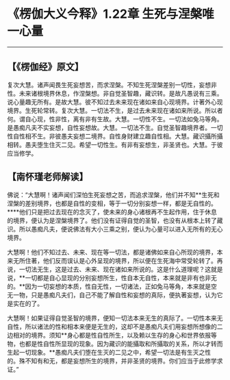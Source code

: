 # 《楞伽大义今释》1.22章 生死与涅槃唯一心量

------

## 【《楞伽经》原文】

复次大慧。诸声闻畏生死妄想苦，而求涅槃。不知生死涅槃差别一切性，妄想非性。未来诸根境界休息，作涅槃想。非自觉圣智趣，藏识转。是故凡愚说有三乘。说心量趣无所有。是故大慧。彼不知过去未来现在诸如来自心现境界。计著外心现境界。生死轮常转。复次大慧。一切法不生，是过去未来现在诸如来所说。所以者何。谓自心现，性非性，离有非有生故。大慧。一切性不生。一切法如兔马等角。是愚痴凡夫不实妄想，自性妄想故。大慧。一切法不生。自觉圣智趣境界者。一切性自性相不生。非彼愚夫妄想二境界。自性身财建立趣自性相。大慧。藏识攝所攝相转。愚夫堕生住灭二见。希望一切性生。有非有妄想生，非圣贤也。大慧。于彼应当修学。

## 【南怀瑾老师解读】

佛说：“大慧啊！诸声闻们深怕生死妄想之苦，而追求涅槃，他们并不知**生死和涅槃的差别境界，也都是自性的变相，等于一切分别妄想一样，都是无自性的。\****他们只是把过去现在的念灭了，使未来的身心诸根再不生起作用，住于休息的境界，便认为是涅槃境界了。他们没有证得自觉的圣智，也没有从根本上转了藏识。所以愚痴凡夫，便说佛法有大小三乘之别，便认为心量可以进入无所有的无心境界。

大慧啊！他们不知过去、未来、现在等一切法，都是诸佛如来自心所现的境界，本来无所住著，他们反而误认是心外呈现的境界，所以便在生死海中常受轮转了。再说，一切法无生，这是过去、未来、现在诸如来所说的。这是什么道理呢？这就是说，**一切都是自心显现的分别妄想所生，性自本无自性，本来就是非有也非无的。**因为一切妄想的本质，性自无性，一切诸法，正如兔马等角，本来就是空无一物，只是愚痴凡夫们，自己不能了解自性和妄想的真际，便执著妄想，认为它是实在的了。

大慧啊！如果证得自觉圣智的境界，便知一切法本来无生的真际了。一切性本来无自性，所以诸法的性和相本来便是无生的，这却不是愚痴凡夫们用妄想所想像的二边相对的境界。须知**身心都是性自性所生，以及赖以生存的身心和世界依报等物，也都是性自性所显现的现象。因为藏识的能攝取和所攝取的关系，所以才转而生起一切现象。**愚痴凡夫们堕在生灭的二见之中，希望一切法是有生灭之性的。殊不知有和无，都是妄想所生的境界，并非圣贤的境界。你们应当于此修学求证。”

